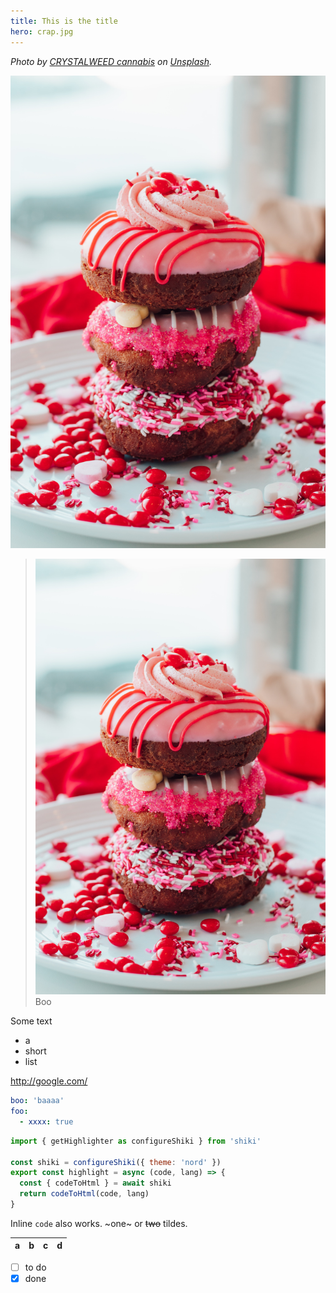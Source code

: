 ```yaml
---
title: This is the title
hero: crap.jpg
---
```


<script lang="ts">
import Timer from '$lib/Timer.svelte'
import Counter from '$lib/Counter.svelte'
</script>

_Photo by [CRYSTALWEED cannabis](https://unsplash.com/@crystalweed?utm_source=unsplash&utm_medium=referral&utm_content=creditCopyText) on [Unsplash](https://unsplash.com/t/food-drink?utm_source=unsplash&utm_medium=referral&utm_content=creditCopyText)._

<!-- @classes artboard artboard-demo -->

![second image](./crap.jpg?boo 'this is a title')

> ![second image](./crap.jpg?boo 'this is a title')
> Boo

Some text

- a
- short
- list

http://google.com/

<Timer />
<Counter />

```yaml
boo: 'baaaa'
foo:
  - xxxx: true
```

```js highlight="1-3" numbers title={title} id="mycode"
import { getHighlighter as configureShiki } from 'shiki'

const shiki = configureShiki({ theme: 'nord' })
export const highlight = async (code, lang) => {
  const { codeToHtml } = await shiki
  return codeToHtml(code, lang)
}
```

Inline `code` also works. ~one~ or ~~two~~ tildes.

| a   | b   |   c |  d  |
| --- | :-- | --: | :-: |

- [ ] to do
- [x] done
